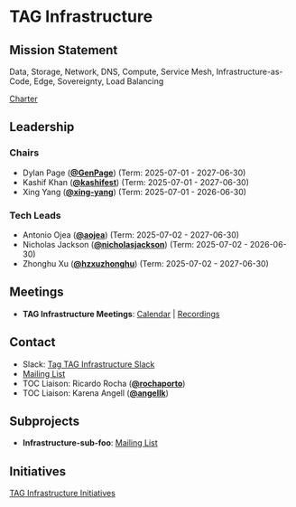 # TAG Infrastructure

## Mission Statement
Data, Storage, Network, DNS, Compute, Service Mesh, Infrastructure-as-Code, Edge, Sovereignty, Load Balancing


[Charter](./charter.md)

## Leadership
### Chairs
- Dylan Page (**[@GenPage](https://github.com/GenPage)**) (Term: 2025-07-01 - 2027-06-30)
- Kashif Khan (**[@kashifest](https://github.com/kashifest)**) (Term: 2025-07-01 - 2027-06-30)
- Xing Yang (**[@xing-yang](https://github.com/xing-yang)**) (Term: 2025-07-01 - 2026-06-30)
### Tech Leads
- Antonio Ojea (**[@aojea](https://github.com/aojea)**) (Term: 2025-07-02 - 2027-06-30)
- Nicholas Jackson (**[@nicholasjackson](https://github.com/nicholasjackson)**) (Term: 2025-07-02 - 2026-06-30)
- Zhonghu Xu (**[@hzxuzhonghu](https://github.com/hzxuzhonghu)**) (Term: 2025-07-02 - 2027-06-30)

## Meetings
- **TAG Infrastructure Meetings**: [Calendar](https://zoom-lfx.platform.linuxfoundation.org/meetings/tag-infrastructure?view=list) | [Recordings](https://www.youtube.com/@CNCFTAGInfrastructure)

## Contact
- Slack: [Tag TAG Infrastructure Slack](https://cloud-native.slack.com/archives/https://cloud-native.slack.com/archives/C08KBH3RA1K)
- [Mailing List](https://lists.cncf.io/g/cncf-tag-infrastructure)
- TOC Liaison: Ricardo Rocha (**[@rochaporto](https://github.com/rochaporto)**)
- TOC Liaison: Karena Angell (**[@angellk](https://github.com/angellk)**)

## Subprojects
- **Infrastructure-sub-foo**: [Mailing List](https://lists.cncf.io/g/cncf-tag-infrastructure)
## Initiatives
[TAG Infrastructure Initiatives](https://github.com/cncf/toc/labels/tag%2Finfrastructure-initiative)